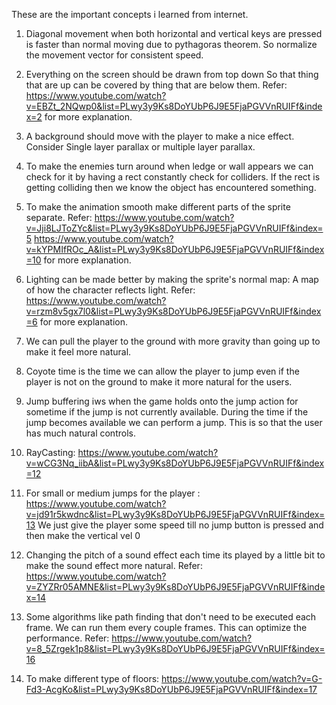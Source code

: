 These are the important concepts i learned from internet.

1. Diagonal movement when both horizontal and vertical keys are pressed is faster than normal moving due to pythagoras theorem.
    So normalize the movement vector for consistent speed.

2. Everything on the screen should be drawn from top down So that thing that are up can be covered by thing that are below them.
    Refer: https://www.youtube.com/watch?v=EBZt_2NQwp0&list=PLwy3y9Ks8DoYUbP6J9E5FjaPGVVnRUIFf&index=2
    for more explanation.

3. A background should move with the player to make a nice effect. Consider Single layer parallax or multiple layer parallax.

4. To make the enemies turn around when ledge or wall appears we can check for it by having a rect constantly check for colliders.
    If the rect is getting colliding then we know the object has encountered something.

5. To make the animation smooth make different parts of the sprite separate.
    Refer: https://www.youtube.com/watch?v=Jji8LJToZYc&list=PLwy3y9Ks8DoYUbP6J9E5FjaPGVVnRUIFf&index=5
           https://www.youtube.com/watch?v=kYPMIfROc_A&list=PLwy3y9Ks8DoYUbP6J9E5FjaPGVVnRUIFf&index=10
    for more explanation.

6.  Lighting can be made better by making the sprite's normal map: A map of how the character reflects light.
    Refer: https://www.youtube.com/watch?v=rzm8v5gx7l0&list=PLwy3y9Ks8DoYUbP6J9E5FjaPGVVnRUIFf&index=6
    for more explanation.

7. We can pull the player to the ground with more gravity than going up to make it feel more natural.

8. Coyote time is the time we can allow the player to jump even if the player is not on the ground to make it more natural for the users.

9. Jump buffering iws when the game holds onto the jump action for sometime if the jump is not currently available.
    During the time if the jump becomes available we can perform a jump. This is so that the user has much natural controls.

10. RayCasting: https://www.youtube.com/watch?v=wCG3Nq_iibA&list=PLwy3y9Ks8DoYUbP6J9E5FjaPGVVnRUIFf&index=12

11. For small or medium jumps for the player : https://www.youtube.com/watch?v=jd91r5kwdnc&list=PLwy3y9Ks8DoYUbP6J9E5FjaPGVVnRUIFf&index=13
    We just give the player some speed till no jump button is pressed and then make the vertical vel 0

12. Changing the pitch of a sound effect each time its played by a little bit to make the sound effect more natural.
    Refer: https://www.youtube.com/watch?v=ZYZRr05AMNE&list=PLwy3y9Ks8DoYUbP6J9E5FjaPGVVnRUIFf&index=14

13. Some algorithms like path finding that don't need to be executed each frame. We can run them every couple frames.
    This can optimize the performance.
    Refer: https://www.youtube.com/watch?v=8_5Zrgek1p8&list=PLwy3y9Ks8DoYUbP6J9E5FjaPGVVnRUIFf&index=16

14. To make different type of floors: https://www.youtube.com/watch?v=G-Fd3-AcgKo&list=PLwy3y9Ks8DoYUbP6J9E5FjaPGVVnRUIFf&index=17